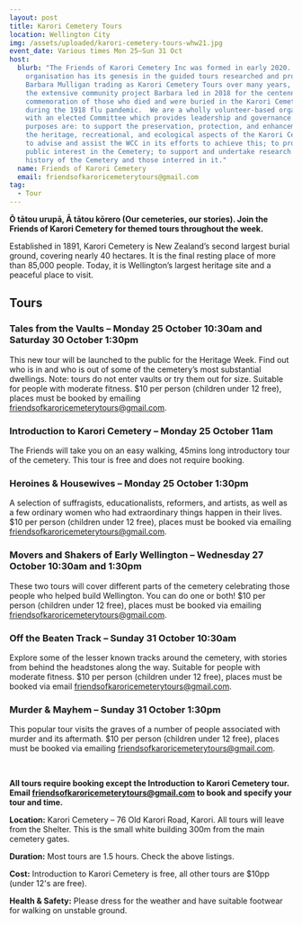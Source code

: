 ```yaml
---
layout: post
title: Karori Cemetery Tours
location: Wellington City
img: /assets/uploaded/karori-cemetery-tours-whw21.jpg
event_date: Various times Mon 25–Sun 31 Oct
host:
  blurb: "The Friends of Karori Cemetery Inc was formed in early 2020. The
    organisation has its genesis in the guided tours researched and provided by
    Barbara Mulligan trading as Karori Cemetery Tours over many years, and in
    the extensive community project Barbara led in 2018 for the centennial
    commemoration of those who died and were buried in the Karori Cemetery
    during the 1918 flu pandemic.  We are a wholly volunteer-based organisation
    with an elected Committee which provides leadership and governance.  Our key
    purposes are: to support the preservation, protection, and enhancement of
    the heritage, recreational, and ecological aspects of the Karori Cemetery;
    to advise and assist the WCC in its efforts to achieve this; to promote
    public interest in the Cemetery; to support and undertake research into the
    history of the Cemetery and those interred in it."
  name: Friends of Karori Cemetery
  email: friendsofkaroricemeterytours@gmail.com
tag:
  - Tour
---
```

**Ō tātou urupā, Ā tātou kōrero (Our cemeteries, our stories). Join the Friends of Karori Cemetery for themed tours throughout the week.** 

Established in 1891, Karori Cemetery is New Zealand’s second largest burial ground, covering nearly 40 hectares. It is the final resting place of more than 85,000 people. Today, it is Wellington’s largest heritage site and a peaceful place to visit.

## **Tours**

### Tales from the Vaults – Monday 25 October 10:30am and Saturday 30 October 1:30pm

This new tour will be launched to the public for the Heritage Week. Find out who is in and who is out of some of the cemetery’s most substantial dwellings. Note: tours do not enter vaults or try them out for size. Suitable for people with moderate fitness. $10 per person (children under 12 free), places must be booked by emailing [friendsofkaroricemeterytours@gmail.com](mailto:friendsofkaroricemeterytours@gmail.com).

### Introduction to Karori Cemetery – Monday 25 October 11am

The Friends will take you on an easy walking, 45mins long introductory tour of the cemetery. This tour is free and does not require booking.

### Heroines & Housewives – Monday 25 October 1:30pm

A selection of suffragists, educationalists, reformers, and artists, as well as a few ordinary women who had extraordinary things happen in their lives. $10 per person (children under 12 free), places must be booked via emailing [friendsofkaroricemeterytours@gmail.com](mailto:friendsofkaroricemeterytours@gmail.com).

### Movers and Shakers of Early Wellington – Wednesday 27 October 10:30am and 1:30pm

These two tours will cover different parts of the cemetery celebrating those people who helped build Wellington. You can do one or both! $10 per person (children under 12 free), places must be booked via emailing [friendsofkaroricemeterytours@gmail.com](mailto:friendsofkaroricemeterytours@gmail.com).

### Off the Beaten Track – Sunday 31 October 10:30am

Explore some of the lesser known tracks around the cemetery, with stories from behind the headstones along the way. Suitable for people with moderate fitness. $10 per person (children under 12 free), places must be booked via email [friendsofkaroricemeterytours@gmail.com](mailto:friendsofkaroricemeterytours@gmail.com).

### Murder & Mayhem – Sunday 31 October 1:30pm

This popular tour visits the graves of a number of people associated with murder and its aftermath. $10 per person (children under 12 free), places must be booked via emailing [friendsofkaroricemeterytours@gmail.com](mailto:friendsofkaroricemeterytours@gmail.com).

<br>

**All tours require booking except the Introduction to Karori Cemetery tour. Email [friendsofkaroricemeterytours@gmail.com](mailto:friendsofkaroricemeterytours@gmail.com) to book and specify your tour and time.** 

**Location:** Karori Cemetery – 76 Old Karori Road, Karori. All tours will leave from the Shelter. This is the small white building 300m from the main cemetery gates.

**Duration:** Most tours are 1.5 hours. Check the above listings.

**Cost:** Introduction to Karori Cemetery is free, all other tours are $10pp (under 12's are free).

**Health & Safety:** Please dress for the weather and have suitable footwear for walking on unstable ground.